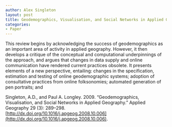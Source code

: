 ```yaml
---
author: Alex Singleton
layout: post
title: Geodemographics, Visualisation, and Social Networks in Applied Geography
categories:
- Paper
---
```


This review begins by acknowledging the success of geodemographics as an important area of activity in applied geography. However, it then develops a critique of the conceptual and computational underpinnings of the approach, and argues that changes in data supply and online communication have rendered current practices obsolete. It presents elements of a new perspective, entailing: changes in the specification, estimation and testing of online geodemographic systems; adoption of consultative practices from online folksonomies; automated generation of pen portraits; and 

Singleton, A.D., and Paul A. Longley. 2009. “Geodemographics, Visualisation, and Social Networks in Applied Geography.” Applied Geography 29 (3): 289–298. [http://dx.doi.org/10.1016/j.apgeog.2008.10.006](http://dx.doi.org/10.1016/j.apgeog.2008.10.006).